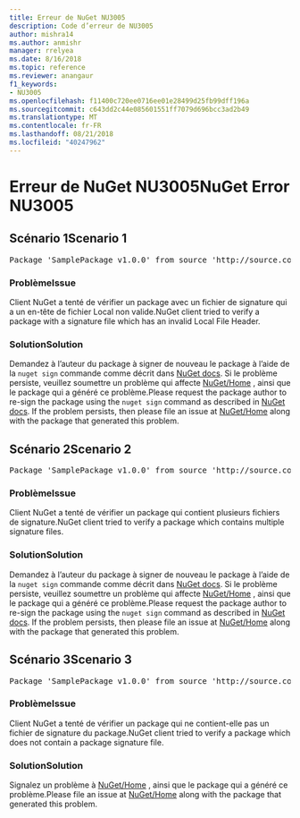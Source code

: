 ```yaml
---
title: Erreur de NuGet NU3005
description: Code d’erreur de NU3005
author: mishra14
ms.author: anmishr
manager: rrelyea
ms.date: 8/16/2018
ms.topic: reference
ms.reviewer: anangaur
f1_keywords:
- NU3005
ms.openlocfilehash: f11400c720ee0716ee01e28499d25fb99dff196a
ms.sourcegitcommit: c643dd2c44e085601551ff7079d696bcc3ad2b49
ms.translationtype: MT
ms.contentlocale: fr-FR
ms.lasthandoff: 08/21/2018
ms.locfileid: "40247962"
---
```

# <a name="nuget-error-nu3005"></a><span data-ttu-id="0467e-103">Erreur de NuGet NU3005</span><span class="sxs-lookup"><span data-stu-id="0467e-103">NuGet Error NU3005</span></span>

## <a name="scenario-1"></a><span data-ttu-id="0467e-104">Scénario 1</span><span class="sxs-lookup"><span data-stu-id="0467e-104">Scenario 1</span></span>

<pre>Package 'SamplePackage v1.0.0' from source 'http://source.com/index.json': The package contains an invalid package signature file.</pre>

### <a name="issue"></a><span data-ttu-id="0467e-105">Problème</span><span class="sxs-lookup"><span data-stu-id="0467e-105">Issue</span></span>

<span data-ttu-id="0467e-106">Client NuGet a tenté de vérifier un package avec un fichier de signature qui a un en-tête de fichier Local non valide.</span><span class="sxs-lookup"><span data-stu-id="0467e-106">NuGet client tried to verify a package with a signature file which has an invalid Local File Header.</span></span>


### <a name="solution"></a><span data-ttu-id="0467e-107">Solution</span><span class="sxs-lookup"><span data-stu-id="0467e-107">Solution</span></span>

<span data-ttu-id="0467e-108">Demandez à l’auteur du package à signer de nouveau le package à l’aide de la `nuget sign` commande comme décrit dans [NuGet docs](https://docs.microsoft.com/en-us/nuget/create-packages/sign-a-package). Si le problème persiste, veuillez soumettre un problème qui affecte [NuGet/Home](https://github.com/NuGet/Home/issues) , ainsi que le package qui a généré ce problème.</span><span class="sxs-lookup"><span data-stu-id="0467e-108">Please request the package author to re-sign the package using the `nuget sign` command as described in [NuGet docs](https://docs.microsoft.com/en-us/nuget/create-packages/sign-a-package). If the problem persists, then please file an issue at [NuGet/Home](https://github.com/NuGet/Home/issues) along with the package that generated this problem.</span></span>



## <a name="scenario-2"></a><span data-ttu-id="0467e-109">Scénario 2</span><span class="sxs-lookup"><span data-stu-id="0467e-109">Scenario 2</span></span>

<pre>Package 'SamplePackage v1.0.0' from source 'http://source.com/index.json': The package contains multiple package signature files.</pre>

### <a name="issue"></a><span data-ttu-id="0467e-110">Problème</span><span class="sxs-lookup"><span data-stu-id="0467e-110">Issue</span></span>

<span data-ttu-id="0467e-111">Client NuGet a tenté de vérifier un package qui contient plusieurs fichiers de signature.</span><span class="sxs-lookup"><span data-stu-id="0467e-111">NuGet client tried to verify a package which contains multiple signature files.</span></span>


### <a name="solution"></a><span data-ttu-id="0467e-112">Solution</span><span class="sxs-lookup"><span data-stu-id="0467e-112">Solution</span></span>

<span data-ttu-id="0467e-113">Demandez à l’auteur du package à signer de nouveau le package à l’aide de la `nuget sign` commande comme décrit dans [NuGet docs](https://docs.microsoft.com/en-us/nuget/create-packages/sign-a-package). Si le problème persiste, veuillez soumettre un problème qui affecte [NuGet/Home](https://github.com/NuGet/Home/issues) , ainsi que le package qui a généré ce problème.</span><span class="sxs-lookup"><span data-stu-id="0467e-113">Please request the package author to re-sign the package using the `nuget sign` command as described in [NuGet docs](https://docs.microsoft.com/en-us/nuget/create-packages/sign-a-package). If the problem persists, then please file an issue at [NuGet/Home](https://github.com/NuGet/Home/issues) along with the package that generated this problem.</span></span>



## <a name="scenario-3"></a><span data-ttu-id="0467e-114">Scénario 3</span><span class="sxs-lookup"><span data-stu-id="0467e-114">Scenario 3</span></span>

<pre>Package 'SamplePackage v1.0.0' from source 'http://source.com/index.json': The package does not contain a valid package signature file.</pre>

### <a name="issue"></a><span data-ttu-id="0467e-115">Problème</span><span class="sxs-lookup"><span data-stu-id="0467e-115">Issue</span></span>

<span data-ttu-id="0467e-116">Client NuGet a tenté de vérifier un package qui ne contient-elle pas un fichier de signature du package.</span><span class="sxs-lookup"><span data-stu-id="0467e-116">NuGet client tried to verify a package which does not contain a package signature file.</span></span>


### <a name="solution"></a><span data-ttu-id="0467e-117">Solution</span><span class="sxs-lookup"><span data-stu-id="0467e-117">Solution</span></span>

<span data-ttu-id="0467e-118">Signalez un problème à [NuGet/Home](https://github.com/NuGet/Home/issues) , ainsi que le package qui a généré ce problème.</span><span class="sxs-lookup"><span data-stu-id="0467e-118">Please file an issue at [NuGet/Home](https://github.com/NuGet/Home/issues) along with the package that generated this problem.</span></span>


